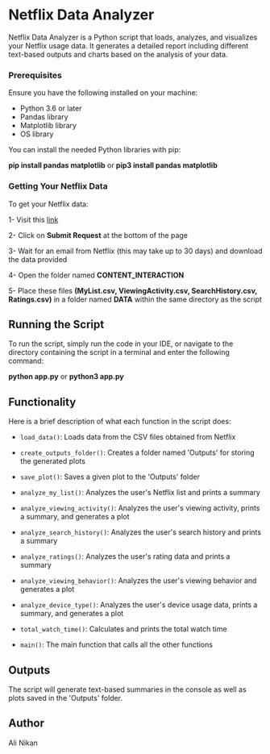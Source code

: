 # Netflix Data Analyzer

Netflix Data Analyzer is a Python script that loads, analyzes, and visualizes your Netflix usage data. It generates a detailed report including different text-based outputs and charts based on the analysis of your data. 

### Prerequisites

Ensure you have the following installed on your machine:
- Python 3.6 or later
- Pandas library
- Matplotlib library
- OS library

You can install the needed Python libraries with pip:

**pip install pandas matplotlib** or **pip3 install pandas matplotlib**

### Getting Your Netflix Data

To get your Netflix data:

1- Visit this [link](https://www.netflix.com/account/getmyinfo)

2- Click on **Submit Request** at the bottom of the page

3- Wait for an email from Netflix (this may take up to 30 days) and download the data provided

4- Open the folder named **CONTENT_INTERACTION**

5- Place these files **(MyList.csv, ViewingActivity.csv, SearchHistory.csv, Ratings.csv)** in a folder named **DATA** within the same directory as the script

## Running the Script

To run the script, simply run the code in your IDE, or navigate to the directory containing the script in a terminal and enter the following command: 

**python app.py** or **python3 app.py**

## Functionality

Here is a brief description of what each function in the script does:

- `load_data()`: Loads data from the CSV files obtained from Netflix

- `create_outputs_folder()`: Creates a folder named 'Outputs' for storing the generated plots

- `save_plot()`: Saves a given plot to the 'Outputs' folder

- `analyze_my_list()`: Analyzes the user's Netflix list and prints a summary

- `analyze_viewing_activity()`: Analyzes the user's viewing activity, prints a summary, and generates a plot

- `analyze_search_history()`: Analyzes the user's search history and prints a summary

- `analyze_ratings()`: Analyzes the user's rating data and prints a summary

- `analyze_viewing_behavior()`: Analyzes the user's viewing behavior and generates a plot

- `analyze_device_type()`: Analyzes the user's device usage data, prints a summary, and generates a plot

- `total_watch_time()`: Calculates and prints the total watch time

- `main()`: The main function that calls all the other functions

## Outputs

The script will generate text-based summaries in the console as well as plots saved in the 'Outputs' folder.

## Author

Ali Nikan
